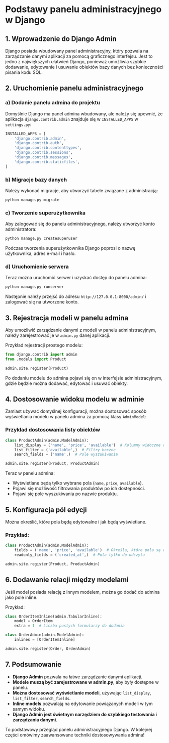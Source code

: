 # Podstawy panelu administracyjnego w Django

## 1. Wprowadzenie do Django Admin
Django posiada wbudowany panel administracyjny, który pozwala na zarządzanie danymi aplikacji za pomocą graficznego interfejsu. Jest to jedno z największych ułatwień Django, ponieważ umożliwia szybkie dodawanie, edytowanie i usuwanie obiektów bazy danych bez konieczności pisania kodu SQL.

## 2. Uruchomienie panelu administracyjnego
### a) Dodanie panelu admina do projektu
Domyślnie Django ma panel admina wbudowany, ale należy się upewnić, że aplikacja `django.contrib.admin` znajduje się w `INSTALLED_APPS` w `settings.py`:
```python
INSTALLED_APPS = [
    'django.contrib.admin',
    'django.contrib.auth',
    'django.contrib.contenttypes',
    'django.contrib.sessions',
    'django.contrib.messages',
    'django.contrib.staticfiles',
]
```

### b) Migracje bazy danych
Należy wykonać migracje, aby utworzyć tabele związane z administracją:
```sh
python manage.py migrate
```

### c) Tworzenie superużytkownika
Aby zalogować się do panelu administracyjnego, należy utworzyć konto administratora:
```sh
python manage.py createsuperuser
```
Podczas tworzenia superużytkownika Django poprosi o nazwę użytkownika, adres e-mail i hasło.

### d) Uruchomienie serwera
Teraz można uruchomić serwer i uzyskać dostęp do panelu admina:
```sh
python manage.py runserver
```
Następnie należy przejść do adresu `http://127.0.0.1:8000/admin/` i zalogować się na utworzone konto.

## 3. Rejestracja modeli w panelu admina
Aby umożliwić zarządzanie danymi z modeli w panelu administracyjnym, należy zarejestrować je w `admin.py` danej aplikacji.

Przykład rejestracji prostego modelu:
```python
from django.contrib import admin
from .models import Product

admin.site.register(Product)
```
Po dodaniu modelu do admina pojawi się on w interfejsie administracyjnym, gdzie będzie można dodawać, edytować i usuwać obiekty.

## 4. Dostosowanie widoku modelu w adminie
Zamiast używać domyślnej konfiguracji, można dostosować sposób wyświetlania modelu w panelu admina za pomocą klasy `AdminModel`:

### Przykład dostosowania listy obiektów
```python
class ProductAdmin(admin.ModelAdmin):
    list_display = ('name', 'price', 'available')  # Kolumny widoczne w panelu
    list_filter = ('available',)  # Filtry boczne
    search_fields = ('name',)  # Pole wyszukiwania

admin.site.register(Product, ProductAdmin)
```
Teraz w panelu admina:
- Wyświetlane będą tylko wybrane pola (`name`, `price`, `available`).
- Pojawi się możliwość filtrowania produktów po ich dostępności.
- Pojawi się pole wyszukiwania po nazwie produktu.

## 5. Konfiguracja pól edycji
Można określić, które pola będą edytowalne i jak będą wyświetlane.

### Przykład:
```python
class ProductAdmin(admin.ModelAdmin):
    fields = ('name', 'price', 'available')  # Określa, które pola są edytowalne
    readonly_fields = ('created_at',)  # Pola tylko do odczytu

admin.site.register(Product, ProductAdmin)
```

## 6. Dodawanie relacji między modelami
Jeśli model posiada relację z innym modelem, można go dodać do admina jako pole inline.

Przykład:
```python
class OrderItemInline(admin.TabularInline):
    model = OrderItem
    extra = 1  # Liczba pustych formularzy do dodania

class OrderAdmin(admin.ModelAdmin):
    inlines = [OrderItemInline]

admin.site.register(Order, OrderAdmin)
```

## 7. Podsumowanie
- **Django Admin** pozwala na łatwe zarządzanie danymi aplikacji.
- **Modele muszą być zarejestrowane w admin.py**, aby były dostępne w panelu.
- **Można dostosować wyświetlanie modeli**, używając `list_display`, `list_filter`, `search_fields`.
- **Inline models** pozwalają na edytowanie powiązanych modeli w tym samym widoku.
- **Django Admin jest świetnym narzędziem do szybkiego testowania i zarządzania danymi**.

To podstawowy przegląd panelu administracyjnego Django. W kolejnej części omówimy zaawansowane techniki dostosowywania admina!

